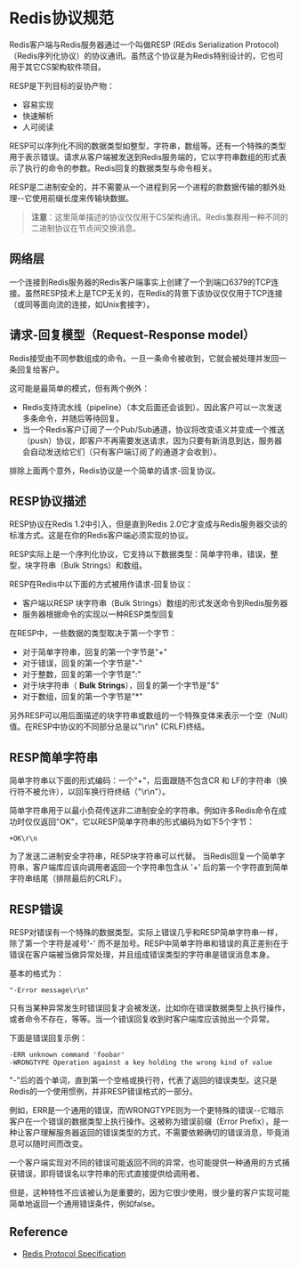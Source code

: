 # Redis协议规范
Redis客户端与Redis服务器通过一个叫做RESP (REdis Serialization Protocol)（Redis序列化协议）的协议通讯。虽然这个协议是为Redis特别设计的，它也可用于其它CS架构软件项目。

RESP是下列目标的妥协产物：
- 容易实现
- 快速解析
- 人可阅读

RESP可以序列化不同的数据类型如整型，字符串，数组等。还有一个特殊的类型用于表示错误。请求从客户端被发送到Redis服务端的，它以字符串数组的形式表示了执行的命令的参数。Redis回复的数据类型与命令相关。

RESP是二进制安全的，并不需要从一个进程到另一个进程的款数据传输的额外处理--它使用前缀长度来传输块数据。
> **注意**：这里简单描述的协议仅仅用于CS架构通讯。Redis集群用一种不同的二进制协议在节点间交换消息。
## 网络层
一个连接到Redis服务器的Redis客户端事实上创建了一个到端口6379的TCP连接。虽然RESP技术上是TCP无关的，在Redis的背景下该协议仅仅用于TCP连接（或同等面向流的连接，如Unix套接字）。
## 请求-回复模型（Request-Response model）
Redis接受由不同参数组成的命令。一旦一条命令被收到，它就会被处理并发回一条回复给客户。

这可能是最简单的模式，但有两个例外：
- Redis支持流水线（pipeline）（本文后面还会谈到）。因此客户可以一次发送多条命令，并随后等待回复。
- 当一个Redis客户订阅了一个Pub/Sub通道，协议将改变语义并变成一个推送（push）协议，即客户不再需要发送请求，因为只要有新消息到达，服务器会自动发送给它们（只有客户端订阅了的通道才会收到）。

排除上面两个意外，Redis协议是一个简单的请求-回复协议。
## RESP协议描述
RESP协议在Redis 1.2中引入，但是直到Redis 2.0它才变成与Redis服务器交谈的标准方式。这是在你的Redis客户端必须实现的协议。

RESP实际上是一个序列化协议，它支持以下数据类型：简单字符串，错误，整型，块字符串（Bulk Strings）和数组。

RESP在Redis中以下面的方式被用作请求-回复协议：
- 客户端以RESP 块字符串（Bulk Strings）数组的形式发送命令到Redis服务器
- 服务器根据命令的实现以一种RESP类型回复

在RESP中，一些数据的类型取决于第一个字节：
+ 对于简单字符串，回复的第一个字节是"+"
+ 对于错误，回复的第一个字节是"-"
+ 对于整数，回复的第一个字节是":"
+ 对于块字符串（ **Bulk Strings**），回复的第一个字节是"$"
+ 对于数组，回复的第一个字节是"*"

另外RESP可以用后面描述的块字符串或数组的一个特殊变体来表示一个空（Null）值。在RESP中协议的不同部分总是以"\r\n" (CRLF)终结。
## RESP简单字符串
简单字符串以下面的形式编码：一个"+"，后面跟随不包含CR 和 LF的字符串（换行符不被允许），以回车换行符终结（"\r\n"）。

简单字符串用于以最小负荷传送非二进制安全的字符串。例如许多Redis命令在成功时仅仅返回"OK"，它以RESP简单字符串的形式编码为如下5个字节：
```
+OK\r\n
```
为了发送二进制安全字符串，RESP块字符串可以代替。
当Redis回复一个简单字符串，客户端库应该向调用者返回一个字符串包含从 '+' 后的第一个字符直到简单字符串结尾（排除最后的CRLF）。
## RESP错误
RESP对错误有一个特殊的数据类型。实际上错误几乎和RESP简单字符串一样，除了第一个字符是减号'-' 而不是加号。RESP中简单字符串和错误的真正差别在于错误在客户端被当做异常处理，并且组成错误类型的字符串是错误消息本身。

基本的格式为：
```
"-Error message\r\n"
```
只有当某种异常发生时错误回复才会被发送，比如你在错误数据类型上执行操作，或者命令不存在，等等。当一个错误回复收到时客户端库应该抛出一个异常。

下面是错误回复示例：
```
-ERR unknown command 'foobar'
-WRONGTYPE Operation against a key holding the wrong kind of value
```
"-"后的首个单词，直到第一个空格或换行符，代表了返回的错误类型。这只是Redis的一个使用惯例，并非RESP错误格式的一部分。

例如，ERR是一个通用的错误，而WRONGTYPE则为一个更特殊的错误--它暗示客户在一个错误的数据类型上执行操作。这被称为错误前缀（Error Prefix），是一种让客户理解服务器返回的错误类型的方式，不需要依赖确切的错误消息，毕竟消息可以随时间而改变。

一个客户端实现对不同的错误可能返回不同的异常，也可能提供一种通用的方式捕获错误，即将错误名以字符串的形式直接提供给调用者。

但是，这种特性不应该被认为是重要的，因为它很少使用，很少量的客户实现可能简单地返回一个通用错误条件，例如false。


## Reference
- [Redis Protocol Specification](https://redis.io/topics/protocol)